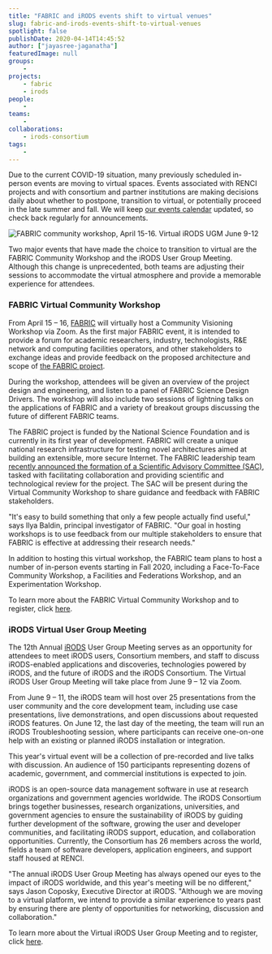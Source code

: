 ```yaml
---
title: "FABRIC and iRODS events shift to virtual venues"
slug: fabric-and-irods-events-shift-to-virtual-venues
spotlight: false
publishDate: 2020-04-14T14:45:52
author: ["jayasree-jaganatha"]
featuredImage: null
groups:
    -
projects:
    - fabric
    - irods
people:
    - 
teams: 
    - 
collaborations:
    - irods-consortium
tags:
    - 
---
```


Due to the current COVID-19 situation, many previously scheduled in-person events are moving to virtual spaces. Events associated with RENCI projects and with consortium and partner institutions are making decisions daily about whether to postpone, transition to virtual, or potentially proceed in the late summer and fall. We will keep [our events calendar](https://renci.org/events/) updated, so check back regularly for announcements. 

![FABRIC community workshop, April 15-16. Virtual iRODS UGM June 9-12](https://renci.org/wp-content/uploads/2020/04/FABRIC-iRODS-Blog-01-1024x512.png)

Two major events that have made the choice to transition to virtual are the FABRIC Community Workshop and the iRODS User Group Meeting. Although this change is unprecedented, both teams are adjusting their sessions to accommodate the virtual atmosphere and provide a memorable experience for attendees.

### FABRIC Virtual Community Workshop

From April 15 – 16, [FABRIC](https://fabric-testbed.net/) will virtually host a Community Visioning Workshop via Zoom. As the first major FABRIC event, it is intended to provide a forum for academic researchers, industry, technologists, R&E network and computing facilities operators, and other stakeholders to exchange ideas and provide feedback on the proposed architecture and scope of [the FABRIC project](https://whatisfabric.net/news/fabric-award).

During the workshop, attendees will be given an overview of the project design and engineering, and listen to a panel of FABRIC Science Design Drivers. The workshop will also include two sessions of lightning talks on the applications of FABRIC and a variety of breakout groups discussing the future of different FABRIC teams.

The FABRIC project is funded by the National Science Foundation and is currently in its first year of development. FABRIC will create a unique national research infrastructure for testing novel architectures aimed at building an extensible, more secure Internet. The FABRIC leadership team [recently announced the formation of a Scientific Advisory Committee (SAC)](https://fabric-testbed.net/news/scientific-advisory-committee), tasked with facilitating collaboration and providing scientific and technological review for the project. The SAC will be present during the Virtual Community Workshop to share guidance and feedback with FABRIC stakeholders.

"It's easy to build something that only a few people actually find useful," says Ilya Baldin, principal investigator of FABRIC. "Our goal in hosting workshops is to use feedback from our multiple stakeholders to ensure that FABRIC is effective at addressing their research needs."

In addition to hosting this virtual workshop, the FABRIC team plans to host a number of in-person events starting in Fall 2020, including a Face-To-Face Community Workshop, a Facilities and Federations Workshop, and an Experimentation Workshop.

To learn more about the FABRIC Virtual Community Workshop and to register, click [here](https://fabric-testbed.net/events/fabric-community-workshop-2020).

### iRODS Virtual User Group Meeting

The 12th Annual [iRODS](http://irods.org/) User Group Meeting serves as an opportunity for attendees to meet iRODS users, Consortium members, and staff to discuss iRODS-enabled applications and discoveries, technologies powered by iRODS, and the future of iRODS and the iRODS Consortium. The Virtual iRODS User Group Meeting will take place from June 9 – 12 via Zoom.

From June 9 – 11, the iRODS team will host over 25 presentations from the user community and the core development team, including use case presentations, live demonstrations, and open discussions about requested iRODS features. On June 12, the last day of the meeting, the team will run an iRODS Troubleshooting session, where participants can receive one-on-one help with an existing or planned iRODS installation or integration.

This year's virtual event will be a collection of pre-recorded and live talks with discussion. An audience of 150 participants representing dozens of academic, government, and commercial institutions is expected to join.

iRODS is an open-source data management software in use at research organizations and government agencies worldwide. The iRODS Consortium brings together businesses, research organizations, universities, and government agencies to ensure the sustainability of iRODS by guiding further development of the software, growing the user and developer communities, and facilitating iRODS support, education, and collaboration opportunities. Currently, the Consortium has 26 members across the world, fields a team of software developers, application engineers, and support staff housed at RENCI.

"The annual iRODS User Group Meeting has always opened our eyes to the impact of iRODS worldwide, and this year's meeting will be no different," says Jason Coposky, Executive Director at iRODS. "Although we are moving to a virtual platform, we intend to provide a similar experience to years past by ensuring there are plenty of opportunities for networking, discussion and collaboration."

To learn more about the Virtual iRODS User Group Meeting and to register, click [here](https://irods.org/ugm2020/).
